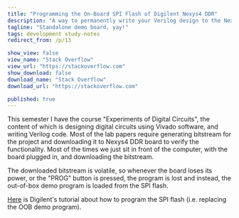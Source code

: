 ```yaml
---
title: "Programming the On-Board SPI Flash of Digilent Nexys4 DDR"
description: "A way to permanently write your Verilog design to the Nexys4 DDR board, so you can bring it wherever you like, as long as you have power supply. No more need for Vivado software."
tagline: "Standalone demo board, yay!"
tags: development study-notes
redirect_from: /p/13

show_view: false
view_name: "Stack Overflow"
view_url: "https://stackoverflow.com"
show_download: false
download_name: "Stack Overflow"
download_url: "https://stackoverflow.com"

published: true
---
```


This semester I have the course "Experiments of Digital Circuits", the content of which is designing digital circuits using Vivado software, and writing Verilog code. Most of the lab papers require generating bitstream for the project and downloading it to Nexys4 DDR board to verify the functionality. Most of the times we just sit in front of the computer, with the board plugged in, and downloading the bitstream.

The downloaded bitstream is volatile, so whenever the board loses its power, or the "PROG" button is pressed, the program is lost and instead, the out-of-box demo program is loaded from the SPI flash.

[Here](https://reference.digilentinc.com/learn/programmable-logic/tutorials/nexys-4-ddr-programming-guide/start#programming_the_nexys4-ddr_using_quad_spi) is Digilent's tutorial about how to program the SPI flash (i.e. replacing the OOB demo program).

<!--
For an easier guide, here's how I did it:

TBA
-->
